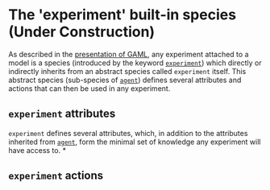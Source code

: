 # The 'experiment' built-in species (Under Construction)



As described in the [presentation of GAML](G__KeyConcepts), any experiment attached to a model is a species (introduced by the keyword [`experiment`](G__ExperimentSpecies)) which directly or indirectly inherits from an abstract species called `experiment` itself. This abstract species (sub-species of [`agent`](G__AgentBuiltInSpecies)) defines several attributes and actions that can then be used in any experiment.






## `experiment` attributes
`experiment` defines several attributes, which, in addition to the attributes inherited from [`agent`](G__AgentBuiltInSpecies), form the minimal set of knowledge any experiment will have access to.
  * 







## `experiment` actions